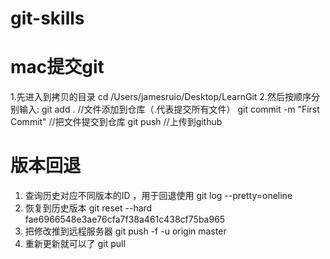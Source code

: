 # git-skills
# mac提交git
   1.先进入到拷贝的目录
   cd /Users/jamesruio/Desktop/LearnGit
   2.然后按顺序分别输入:
   git add .       //文件添加到仓库（.代表提交所有文件）
   git commit -m "First Commit" //把文件提交到仓库
   git push   //上传到github 
   
 # 版本回退
   1.  查询历史对应不同版本的ID ，用于回退使用
   git log --pretty=oneline
   2. 恢复到历史版本
   git reset --hard fae6966548e3ae76cfa7f38a461c438cf75ba965
   3. 把修改推到远程服务器
   git push -f -u origin master 
   4. 重新更新就可以了
   git pull   

